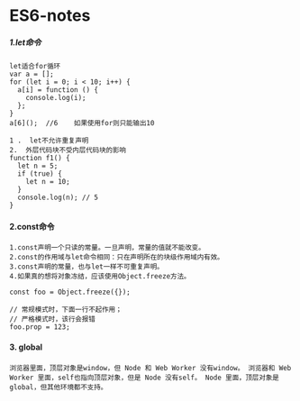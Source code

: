 # ES6-notes
##### 1.let命令 
```
let适合for循环 
var a = [];
for (let i = 0; i < 10; i++) {
  a[i] = function () {
    console.log(i);
  };
}
a[6]();  //6    如果使用for则只能输出10

1 .  let不允许重复声明
2.  外层代码块不受内层代码块的影响
function f1() {
  let n = 5;
  if (true) {
    let n = 10;
  }
  console.log(n); // 5
}
```
#### 2.const命令 
```
1.const声明一个只读的常量。一旦声明，常量的值就不能改变。
2.const的作用域与let命令相同：只在声明所在的块级作用域内有效。
3.const声明的常量，也与let一样不可重复声明。
4.如果真的想将对象冻结，应该使用Object.freeze方法。

const foo = Object.freeze({});

// 常规模式时，下面一行不起作用；
// 严格模式时，该行会报错
foo.prop = 123;
```
#### 3. global
``
浏览器里面，顶层对象是window，但 Node 和 Web Worker 没有window。
浏览器和 Web Worker 里面，self也指向顶层对象，但是 Node 没有self。
Node 里面，顶层对象是global，但其他环境都不支持。
``

